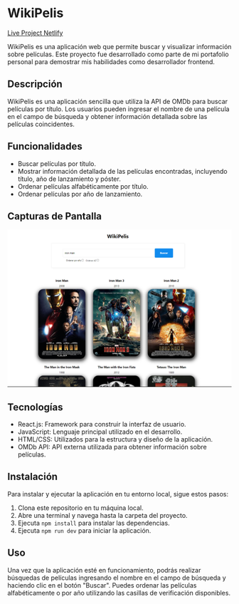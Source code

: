 # WikiPelis

[Live Project Netlify](https://wikipelis-devrodrigolec.netlify.app/)

WikiPelis es una aplicación web que permite buscar y visualizar información sobre películas. Este proyecto fue desarrollado como parte de mi portafolio personal para demostrar mis habilidades como desarrollador frontend.

## Descripción

WikiPelis es una aplicación sencilla que utiliza la API de OMDb para buscar películas por título. Los usuarios pueden ingresar el nombre de una película en el campo de búsqueda y obtener información detallada sobre las películas coincidentes.

## Funcionalidades

- Buscar películas por título.
- Mostrar información detallada de las películas encontradas, incluyendo título, año de lanzamiento y póster.
- Ordenar películas alfabéticamente por título.
- Ordenar películas por año de lanzamiento.

## Capturas de Pantalla

![WikiPelis](./public/wikipelis-captura.png)

## Tecnologías

- React.js: Framework para construir la interfaz de usuario.
- JavaScript: Lenguaje principal utilizado en el desarrollo.
- HTML/CSS: Utilizados para la estructura y diseño de la aplicación.
- OMDb API: API externa utilizada para obtener información sobre películas.

## Instalación

Para instalar y ejecutar la aplicación en tu entorno local, sigue estos pasos:

1. Clona este repositorio en tu máquina local.
2. Abre una terminal y navega hasta la carpeta del proyecto.
3. Ejecuta `npm install` para instalar las dependencias.
4. Ejecuta `npm run dev` para iniciar la aplicación.

## Uso

Una vez que la aplicación esté en funcionamiento, podrás realizar búsquedas de películas ingresando el nombre en el campo de búsqueda y haciendo clic en el botón "Buscar". Puedes ordenar las películas alfabéticamente o por año utilizando las casillas de verificación disponibles.






